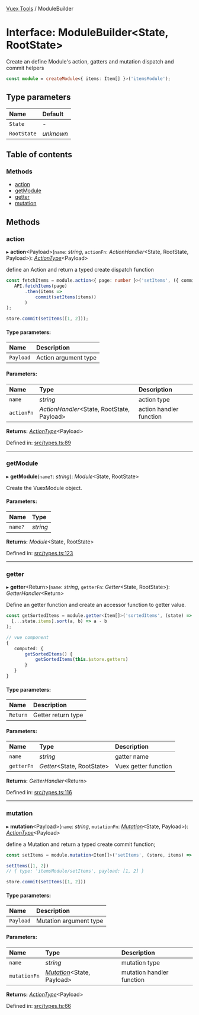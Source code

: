 [Vuex Tools](../README.md) / ModuleBuilder

# Interface: ModuleBuilder<State, RootState\>

Create an define Module's action, gatters and mutation dispatch and commit helpers

```ts
const module = createModule<{ items: Item[] }>('itemsModule');
```

## Type parameters

Name | Default |
:------ | :------ |
`State` | - |
`RootState` | *unknown* |

## Table of contents

### Methods

- [action](modulebuilder.md#action)
- [getModule](modulebuilder.md#getmodule)
- [getter](modulebuilder.md#getter)
- [mutation](modulebuilder.md#mutation)

## Methods

### action

▸ **action**<Payload\>(`name`: *string*, `actionFn`: *ActionHandler*<State, RootState, Payload\>): [*ActionType*](../README.md#actiontype)<Payload\>

define an Action and return a typed create dispatch function

```ts
const fetchItems = module.action<{ page: number }>('setItems', ({ commit }, { page }) =>
   API.fetchItems(page)
       .then(items =>
           commit(setItems(items))
       )
);

store.commit(setItems([1, 2]));
```

#### Type parameters:

Name | Description |
:------ | :------ |
`Payload` | Action argument type     |

#### Parameters:

Name | Type | Description |
:------ | :------ | :------ |
`name` | *string* | action type   |
`actionFn` | *ActionHandler*<State, RootState, Payload\> | action handler function   |

**Returns:** [*ActionType*](../README.md#actiontype)<Payload\>

Defined in: [src/types.ts:89](https://github.com/matheusAle/vuex-tools/blob/2fd2fcf/src/types.ts#L89)

___

### getModule

▸ **getModule**(`name?`: *string*): *Module*<State, RootState\>

Create the VuexModule object.

#### Parameters:

Name | Type |
:------ | :------ |
`name?` | *string* |

**Returns:** *Module*<State, RootState\>

Defined in: [src/types.ts:123](https://github.com/matheusAle/vuex-tools/blob/2fd2fcf/src/types.ts#L123)

___

### getter

▸ **getter**<Return\>(`name`: *string*, `getterFn`: *Getter*<State, RootState\>): *GetterHandler*<Return\>

Define an getter function and create an accessor function to getter value.

```ts
const getSortedItems = module.getter<Item[]>('sortedItems', (state) =>
  [...state.items].sort(a, b) => a - b
);

// vue component
{
   computed: {
       getSortedItems() {
           getSortedItems(this.$store.getters)
       }
   }
}

```

#### Type parameters:

Name | Description |
:------ | :------ |
`Return` | Getter return type    |

#### Parameters:

Name | Type | Description |
:------ | :------ | :------ |
`name` | *string* | gatter name   |
`getterFn` | *Getter*<State, RootState\> | Vuex getter function   |

**Returns:** *GetterHandler*<Return\>

Defined in: [src/types.ts:116](https://github.com/matheusAle/vuex-tools/blob/2fd2fcf/src/types.ts#L116)

___

### mutation

▸ **mutation**<Payload\>(`name`: *string*, `mutationFn`: [*Mutation*](../README.md#mutation)<State, Payload\>): [*ActionType*](../README.md#actiontype)<Payload\>

define a Mutation and return a typed create commit function;

```ts
const setItems = module.mutation<Item[]>('setItems', (store, items) => store.items = items);

setItems([1, 2])
// { type: 'itemsModule/setItems', payload: [1, 2] }

store.commit(setItems([1, 2]))
```

#### Type parameters:

Name | Description |
:------ | :------ |
`Payload` | Mutation argument type    |

#### Parameters:

Name | Type | Description |
:------ | :------ | :------ |
`name` | *string* | mutation type   |
`mutationFn` | [*Mutation*](../README.md#mutation)<State, Payload\> | mutation handler function   |

**Returns:** [*ActionType*](../README.md#actiontype)<Payload\>

Defined in: [src/types.ts:66](https://github.com/matheusAle/vuex-tools/blob/2fd2fcf/src/types.ts#L66)

